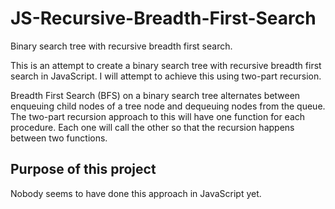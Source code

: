 # JS-Recursive-Breadth-First-Search
Binary search tree with recursive breadth first search. 

This is an attempt to create a binary search tree with recursive breadth first search in JavaScript. I will attempt to achieve this using two-part recursion.

Breadth First Search (BFS) on a binary search tree alternates between enqueuing child nodes of a tree node and dequeuing nodes from the queue. The two-part recursion approach to this will have one function for each procedure. Each one will call the other so that the recursion happens between two functions. 

## Purpose of this project
Nobody seems to have done this approach in JavaScript yet. 

